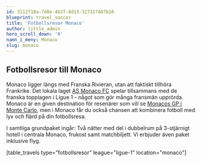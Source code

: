 ```yaml
---
id: 3112f18a-7d0e-4b2f-8d13-327317407b16
blueprint: travel_soccer
title: 'Fotbollsresor Monaco'
author: little_admin
hero_scroll_down: '0'
namn_i_meny: Monaco
slug: monaco
---
```

<h2>Fotbollsresor till Monaco</h2>
<p>Monaco ligger längs med Franska Rivieran, utan att faktiskt tillhöra Frankrike. Det lokala laget <a href="http://olka.se/fotbollsresor/ligue-1/monaco/as-monaco-fc/">AS Monaco FC</a> spelar tillsammans med de franska topplagen i Ligue 1 - något som gör många fransmän upprörda. Monaco är en given destination för resenärer som vill se <a href="http://olka.se/f1resor/formel1/frankrike/monaco-gp">Monacos GP i Monte Carlo</a>, men i Monaco får du också chansen att kombinera fotboll med lyx och flärd på din fotbollsresa.</p>
<p>I samtliga grundpaket ingår: Två nätter med del i dubbelrum på 3-stjärnigt hotell i centrala Monaco, frukost samt matchbiljett. Vi erbjuder även paket inklusive flyg.</p>
<p>[table_travels type="fotbollsresor" league="ligue-1" location="monaco"]</p>

